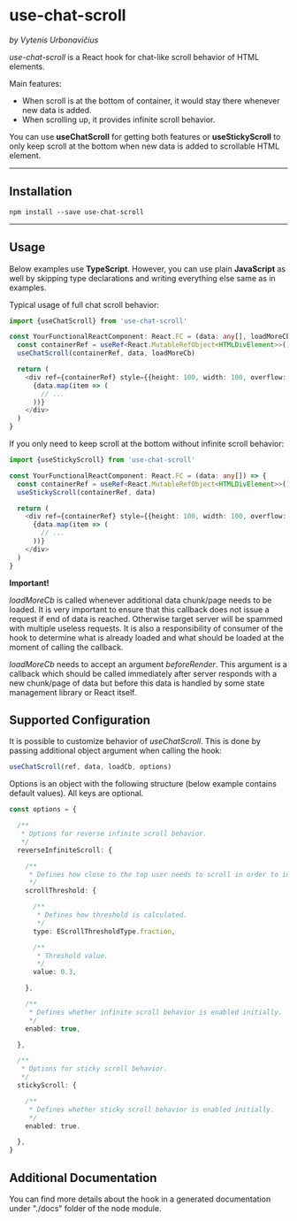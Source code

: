 # use-chat-scroll

_by Vytenis Urbonavičius_

_use-chat-scroll_ is a React hook for chat-like scroll behavior of HTML elements.

Main features:

- When scroll is at the bottom of container, it would stay there whenever new data is added.
- When scrolling up, it provides infinite scroll behavior.

You can use **useChatScroll** for getting both features or **useStickyScroll** to only keep scroll at the bottom when new data is added to scrollable HTML element.

---

## Installation

```
npm install --save use-chat-scroll
```

---

## Usage

Below examples use **TypeScript**. However, you can use plain **JavaScript** as well by skipping type declarations and writing everything else same as in examples.

Typical usage of full chat scroll behavior:

```typescript
import {useChatScroll} from 'use-chat-scroll'

const YourFunctionalReactComponent: React.FC = (data: any[], loadMoreCb: ILoadMoreCb) => {
  const containerRef = useRef<React.MutableRefObject<HTMLDivElement>>()
  useChatScroll(containerRef, data, loadMoreCb)

  return (
    <div ref={containerRef} style={{height: 100, width: 100, overflow: 'auto'}}>
      {data.map(item => (
        // ...
      ))}
    </div>
  )
}
```

If you only need to keep scroll at the bottom without infinite scroll behavior:

```typescript
import {useStickyScroll} from 'use-chat-scroll'

const YourFunctionalReactComponent: React.FC = (data: any[]) => {
  const containerRef = useRef<React.MutableRefObject<HTMLDivElement>>()
  useStickyScroll(containerRef, data)

  return (
    <div ref={containerRef} style={{height: 100, width: 100, overflow: 'auto'}}>
      {data.map(item => (
        // ...
      ))}
    </div>
  )
}
```

**Important!**

_loadMoreCb_ is called whenever additional data chunk/page needs to be loaded. It is very important to ensure that this callback does not issue a request if end of data is reached. Otherwise target server will be spammed with multiple useless requests. It is also a responsibility of consumer of the hook to determine what is already loaded and what should be loaded at the moment of calling the callback.

_loadMoreCb_ needs to accept an argument _beforeRender_. This argument is a callback which should be called immediately after server responds with a new chunk/page of data but before this data is handled by some state management library or React itself.

## Supported Configuration

It is possible to customize behavior of _useChatScroll_. This is done by passing additional object argument when calling the hook:

```typescript
useChatScroll(ref, data, loadCb, options)
```

Options is an object with the following structure (below example contains default values). All keys are optional.

```typescript
const options = {

  /**
   * Options for reverse infinite scroll behavior.
   */
  reverseInfiniteScroll: {

    /**
     * Defines how close to the top user needs to scroll in order to invoke gathering of additional data.
     */
    scrollThreshold: {

      /**
       * Defines how threshold is calculated.
       */
      type: EScrollThresholdType.fraction,

      /**
       * Threshold value.
       */
      value: 0.3,

    },

    /**
     * Defines whether infinite scroll behavior is enabled initially.
     */
    enabled: true,

  },

  /**
   * Options for sticky scroll behavior.
   */
  stickyScroll: {

    /**
     * Defines whether sticky scroll behavior is enabled initially.
     */
    enabled: true.

  },
}
```

## Additional Documentation

You can find more details about the hook in a generated documentation under "./docs" folder of the node module.

